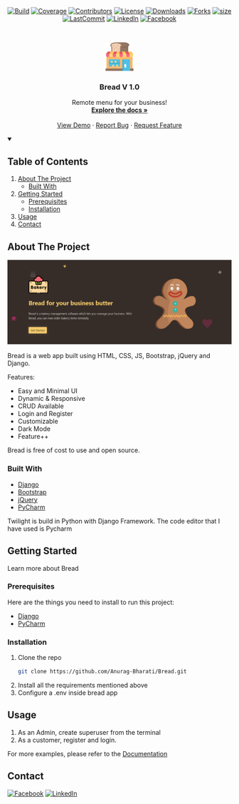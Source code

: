 <!--
*** Thanks othneildrew for providing this template
-->



<!-- PROJECT SHIELDS -->
<div align="center">

[![Build][build-shield]][build-url]
[![Coverage][covergae-shield]][coverage-url]
[![Contributors][contributors-shield]][contributors-url]
[![License][license-shield]][license-url]
[![Downloads][download-shield]][download-url]
[![Forks][forks-shield]][forks-url]
[![size][size-shield]][size-url]
[![LastCommit][lastCommit-shield]][size-url]
[![LinkedIn][linkedin-shield]][linkedin-url]
[![Facebook][facebook-shield]][facebook-url]
</div>


<!-- PROJECT LOGO -->
<br />
<p align="center">
  <a href="https://github.com/Anurag-Bharati/Bread">
    <img src="https://github.com/Anurag-Bharati/Bread/blob/main/static/images/bakeryShop.png" alt="Logo" width="64" height="64">
  </a>

  <h3 align="center">Bread V 1.0</h3>
 
  <p align="center"> </p>

  <p align="center">
    Remote menu for your business!
    <br />
    <a href="https://github.com/Anurag-Bharati/Bread/blob/main/static/misc/11494830_AnuragBharati_ST5007CEM.pdf"><strong>Explore the docs »</strong></a>
    <br />
    <br />
    <a href="https://github.com/Anurag-Bharati/Bread">View Demo</a>
    ·
    <a href="https://github.com/Anurag-Bharati/Bread/issues">Report Bug</a>
    ·
    <a href="https://github.com/Anurag-Bharati/Bread/issues">Request Feature</a>
  </p>
</p>



<!-- TABLE OF CONTENTS -->

<details open="open">
  <summary><h2>Table of Contents</summary>
  <ol>
    <li>
      <a href="#about-the-project">About The Project</a>
      <ul>
        <li><a href="#built-with">Built With</a></li>
      </ul>
    </li>
    <li>
      <a href="#getting-started">Getting Started</a>
      <ul>
        <li><a href="#prerequisites">Prerequisites</a></li>
        <li><a href="#installation">Installation</a></li>
      </ul>
    </li>
    <li><a href="#usage">Usage</a></li>
    <li><a href="#contact">Contact</a></li>
  </ol>
</details>



<!-- ABOUT THE PROJECT -->
## About The Project



  ![Product Name Screen Shot][product-screenshot]


Bread is a web app built using HTML, CSS, JS, Bootstrap, jQuery and Django. 

Features:
* Easy and Minimal UI
* Dynamic & Responsive
* CRUD Available
* Login and Register
* Customizable
* Dark Mode
* Feature++


Bread is free of cost to use and open source.

### Built With

* [Django](https://www.djangoproject.com/)
* [Bootstrap](https://getbootstrap.com/)
* [jQuery](https://jquery.com/)
* [PyCharm](https://www.jetbrains.com)

Twilight is build in Python with Django Framework. The code editor that I have used is Pycharm


<!-- GETTING STARTED -->
## Getting Started

Learn more about Bread

### Prerequisites

Here are the things you need to install to run this project:

* [Django](https://www.djangoproject.com/)
* [PyCharm](https://www.jetbrains.com)

### Installation

1. Clone the repo
   ```sh
   git clone https://github.com/Anurag-Bharati/Bread.git
   ```
2. Install all the requirements mentioned above
3. Configure a .env inside bread app


<!-- USAGE EXAMPLES -->
## Usage

1. As an Admin, create superuser from the terminal
2. As a customer, register and login.

For more examples, please refer to the [Documentation][doc-url]


<!-- CONTACT -->
## Contact

[![Facebook][facebook-shield]][facebook-url]
[![LinkedIn][linkedin-shield]][linkedin-url]




<!-- MARKDOWN LINKS & IMAGES -->
<!-- https://www.markdownguide.org/basic-syntax/#reference-style-links -->
  
[build-shield]:https://img.shields.io/github/workflow/status/anurag-bharati/bread/Django%20CI/main?style=for-the-badge
[build-url]:https://github.com/Anurag-Bharati/Bread/actions/workflows/django_test.yml
[covergae-shield]:https://img.shields.io/codecov/c/github/anurag-bharati/bread?style=for-the-badge
[coverage-url]:https://app.codecov.io/gh/Anurag-Bharati/Bread
[download-shield]: https://img.shields.io/github/downloads/anurag-bharati/bread/1.0/total?style=for-the-badge
[download-url]:https://github.com/Anurag-Bharati/bread/releases/tag/1.0
[license-shield]:https://img.shields.io/github/license/Anurag-Bharati/Bread?style=for-the-badge
[license-url]:https://github.com/Anurag-Bharati/Bread/blob/main/LICENSE.md
[contributors-shield]:https://img.shields.io/github/contributors/Anurag-Bharati/Bread?style=for-the-badge
[contributors-url]: https://github.com/Anurag-Bharati/Bread/graphs/contributors
[forks-shield]: https://img.shields.io/github/forks/Anurag-Bharati/Bread?style=for-the-badge
[forks-url]: https://github.com/Anurag-Bharati/Bread/network/members
[size-shield]:https://img.shields.io/github/repo-size/anurag-bharati/Bread?style=for-the-badge
[size-url]: https://github.com/Anurag-Bharati/Bread
[lastCommit-shield]:https://img.shields.io/github/last-commit/anurag-bharati/Bread?style=for-the-badge
[linkedin-shield]: https://img.shields.io/badge/-LinkedIn-black.svg?style=for-the-badge&logo=linkedin&colorB=555
[linkedin-url]: https://www.linkedin.com/in/anurag-bharati-5abb6820a/
[facebook-shield]:https://img.shields.io/badge/Facebook-Anurag-blue?style=for-the-badge
[facebook-url]:https://www.facebook.com/frost.king.1042

[product-screenshot]:<https://github.com/Anurag-Bharati/Bread/blob/main/bread_cover.png>
[doc-url]:https://github.com/Anurag-Bharati/Bread/blob/main/static/misc/11494830_AnuragBharati_ST5007CEM.pdf

